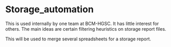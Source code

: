 # Storage_automation

This is used internally by one team at BCM-HGSC. It has little interest for
others. The main ideas are certain filtering heuristics on storage report
files.

This will be used to merge several spreadsheets for a storage report.
